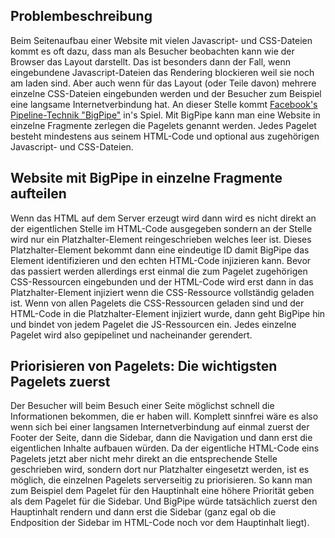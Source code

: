## Problembeschreibung
Beim Seitenaufbau einer Website mit vielen Javascript- und CSS-Dateien kommt es oft dazu, dass man als Besucher beobachten kann wie der Browser das Layout darstellt. Das ist besonders dann der Fall, wenn eingebundene Javascript-Dateien das Rendering blockieren weil sie noch am laden sind. Aber auch wenn für das Layout (oder Teile davon) mehrere einzelne CSS-Dateien eingebunden werden und der Besucher zum Beispiel eine langsame Internetverbindung hat. An dieser Stelle kommt [Facebook's Pipeline-Technik "BigPipe"](https://www.facebook.com/notes/facebook-engineering/bigpipe-pipelining-web-pages-for-high-performance/389414033919) in's Spiel. Mit BigPipe kann man eine Website in einzelne Fragmente zerlegen die Pagelets genannt werden. Jedes Pagelet besteht mindestens aus seinem HTML-Code und optional aus zugehörigen Javascript- und CSS-Dateien.

## Website mit BigPipe in einzelne Fragmente aufteilen
Wenn das HTML auf dem Server erzeugt wird dann wird es nicht direkt an der eigentlichen Stelle im HTML-Code ausgegeben sondern an der Stelle wird nur ein Platzhalter-Element reingeschrieben welches leer ist. Dieses Platzhalter-Element bekommt dann eine eindeutige ID damit BigPipe das Element identifizieren und den echten HTML-Code injizieren kann. Bevor das passiert werden allerdings erst einmal die zum Pagelet zugehörigen CSS-Ressourcen eingebunden und der HTML-Code wird erst dann in das Platzhalter-Element injiziert wenn die CSS-Ressource vollständig geladen ist. Wenn von allen Pagelets die CSS-Ressourcen geladen sind und der HTML-Code in die Platzhalter-Element injiziert wurde, dann geht BigPipe hin und bindet von jedem Pagelet die JS-Ressourcen ein. Jedes einzelne Pagelet wird also gepipelinet und nacheinander gerendert.

## Priorisieren von Pagelets: Die wichtigsten Pagelets zuerst
Der Besucher will beim Besuch einer Seite möglichst schnell die Informationen bekommen, die er haben will. Komplett sinnfrei wäre es also wenn sich bei einer langsamen Internetverbindung auf einmal zuerst der Footer der Seite, dann die Sidebar, dann die Navigation und dann erst die eigentlichen Inhalte aufbauen würden. Da der eigentliche HTML-Code eins Pagelets jetzt aber nicht mehr direkt an die entsprechende Stelle geschrieben wird, sondern dort nur Platzhalter eingesetzt werden, ist es möglich, die einzelnen Pagelets serverseitig zu priorisieren. So kann man zum Beispiel dem Pagelet für den Hauptinhalt eine höhere Priorität geben als dem Pagelet für die Sidebar. Und BigPipe würde tatsächlich zuerst den Hauptinhalt rendern und dann erst die Sidebar (ganz egal ob die Endposition der Sidebar im HTML-Code noch vor dem Hauptinhalt liegt).